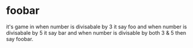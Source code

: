 # foobar
it's game in when number is divisabale by 3 it say foo and when number is divisabale by 5 it say bar and when number is divisable by both 3 &amp; 5 then say foobar.
